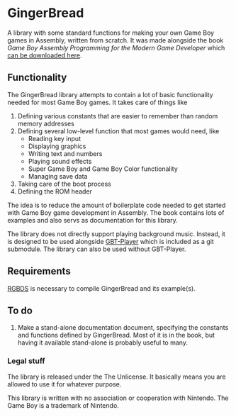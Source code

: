 # GingerBread
A library with some standard functions for making your own Game Boy games in Assembly, written from scratch. It was made alongside the book *Game Boy Assembly Programming for the Modern Game Developer* which [can be downloaded here](https://teamlampoil.se/book/gbasmdev.pdf).

## Functionality
The GingerBread library attempts to contain a lot of basic functionality needed for most Game Boy games. It takes care of things like 

1. Defining various constants that are easier to remember than random memory addresses
1. Defining several low-level function that most games would need, like 
    * Reading key input 
    * Displaying graphics 
    * Writing text and numbers 
    * Playing sound effects
    * Super Game Boy and Game Boy Color functionality 
    * Managing save data 
1. Taking care of the boot process
1. Defining the ROM header 

The idea is to reduce the amount of boilerplate code needed to get started with Game Boy game development in Assembly. The book contains lots of examples and also servs as documentation for this library. 

The library does not directly support playing background music. Instead, it is designed to be used alongside [GBT-Player](https://github.com/AntonioND/gbt-player) which is included as a git submodule. The library can also be used without GBT-Player.

## Requirements
[RGBDS](https://github.com/rednex/rgbds) is necessary to compile GingerBread and its example(s). 

## To do
1. Make a stand-alone documentation document, specifying the constants and functions defined by GingerBread. Most of it is in the book, but having it available stand-alone is probably useful to many.

### Legal stuff 
The library is released under the The Unlicense. It basically means you are allowed to use it for whatever purpose. 

This library is written with no association or cooperation with Nintendo. The Game Boy is a trademark of Nintendo. 
